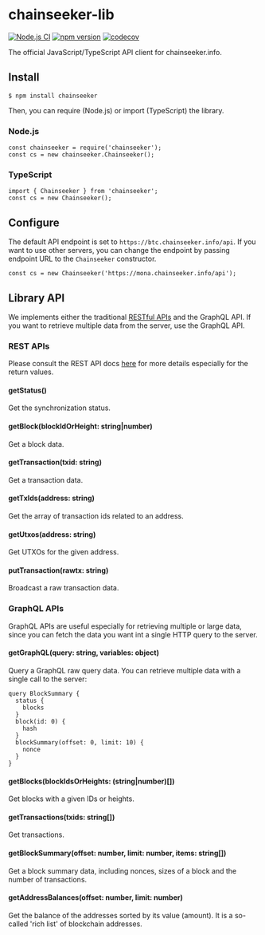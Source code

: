 chainseeker-lib
===============

[![Node.js CI](https://github.com/chainseeker/chainseeker-client/actions/workflows/node.js.yml/badge.svg)](https://github.com/chainseeker/chainseeker-client/actions/workflows/node.js.yml)
[![npm version](https://badge.fury.io/js/chainseeker.svg)](https://badge.fury.io/js/chainseeker)
[![codecov](https://codecov.io/gh/chainseeker/chainseeker-client/branch/master/graph/badge.svg?token=TL07DPRS4M)](https://codecov.io/gh/chainseeker/chainseeker-client)

The official JavaScript/TypeScript API client for chainseeker.info.

Install
-------

```
$ npm install chainseeker
```

Then, you can require (Node.js) or import (TypeScript) the library.

### Node.js

```
const chainseeker = require('chainseeker');
const cs = new chainseeker.Chainseeker();
```

### TypeScript

```
import { Chainseeker } from 'chainseeker';
const cs = new Chainseeker();
```

Configure
---------

The default API endpoint is set to `https://btc.chainseeker.info/api`.
If you want to use other servers, you can change the endpoint by passing endpoint URL to the `Chainseeker` constructor.

```
const cs = new Chainseeker('https://mona.chainseeker.info/api');
```

Library API
-----------

We implements either the traditional [RESTful APIs](https://chainseeker.docs.apiary.io/) and the GraphQL API.
If you want to retrieve multiple data from the server, use the GraphQL API.

### REST APIs

Please consult the REST API docs [here](https://chainseeker.docs.apiary.io/) for more details especially for the return values.

#### getStatus()

Get the synchronization status.

#### getBlock(blockIdOrHeight: string|number)

Get a block data.

#### getTransaction(txid: string)

Get a transaction data.

#### getTxIds(address: string)

Get the array of transaction ids related to an address.

#### getUtxos(address: string)

Get UTXOs for the given address.

#### putTransaction(rawtx: string)

Broadcast a raw transaction data.

### GraphQL APIs

GraphQL APIs are useful especially for retrieving multiple or large data, since you can fetch the data you want int a single HTTP query to the server.

#### getGraphQL(query: string, variables: object)

Query a GraphQL raw query data.
You can retrieve multiple data with a single call to the server:

```
query BlockSummary {
  status {
    blocks
  }
  block(id: 0) {
    hash
  }
  blockSummary(offset: 0, limit: 10) {
    nonce
  }
}
```

#### getBlocks(blockIdsOrHeights: (string|number)[])

Get blocks with a given IDs or heights.

#### getTransactions(txids: string[])

Get transactions.

#### getBlockSummary(offset: number, limit: number, items: string[])

Get a block summary data, including nonces, sizes of a block and the number of transactions.

#### getAddressBalances(offset: number, limit: number)

Get the balance of the addresses sorted by its value (amount).
It is a so-called 'rich list' of blockchain addresses.

